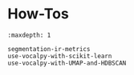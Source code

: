 # How-Tos

```{toctree}
:maxdepth: 1

segmentation-ir-metrics
use-vocalpy-with-scikit-learn
use-vocalpy-with-UMAP-and-HDBSCAN
```

